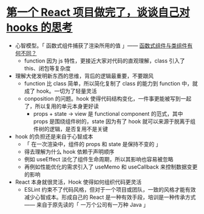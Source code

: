 # [第一个 React 项目做完了，谈谈自己对 hooks 的思考](https://mp.weixin.qq.com/s/kMLeg5KLFhXFZnjOF0fhvQ)

- 心智模型。「 函数式组件捕获了渲染所用的值 」—— [函数式组件与类组件有何不同？](https://overreacted.io/zh-hans/how-are-function-components-different-from-classes/)
  - function 因为 js 特性，更接近大家对代码的直观理解，class 引入了 this、闭包等复杂度
- 理解大佬发明新东西的思维，背后的逻辑最重要，不要跟风
  - function 比 class 简单，所以简化复制了 class 的能力到 function 中，就成了 hook。一切为了轻量灵活
  - conposition 的问题。hook 使得代码结构变化，一件事更能被写到一起了，所以复用的单元本身更好读
    - props + state -> view 是 functional component 的范式，其中 props 是围绕组件树的，state 因为有了 hook 就可以来源于脱离于组件树的逻辑，是否复用不是关键
- hook 的负担还是来自于心智成本
  - 「 在一次渲染中，组件的 props 和 state 是保持不变的 」
  - 得去理解为什么 hook 依赖于声明顺序
  - 例如 useEffect 淡化了组件生命周期，所以其影响也容易被忽略
  - 再例如性能优化的需求引入了 useMemo 和 useCallback 来控制数据变更的影响
- React 本身就很灵活，Hook 使得如何组织代码更灵活
  - ESLint 约束不了代码风格，但对于一个项目或团队，一致的风格才能有效减少心智成本。形成自己的 React 是一种有效手段，培训是一种传承方式 —— 来自于原先读的「 一万个公司有一万种 Java 」
